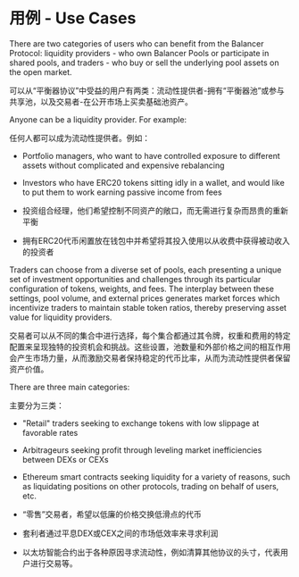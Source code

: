 <!--
 * @Author: your name
 * @Date: 2020-12-01 14:56:34
 * @LastEditTime: 2020-12-01 18:43:42
 * @LastEditors: Please set LastEditors
 * @Description: In User Settings Edit
 * @FilePath: /docs/getting-started/use-cases.md
-->
# 用例 - Use Cases

There are two categories of users who can benefit from the Balancer Protocol: liquidity providers - who own Balancer Pools or participate in shared pools, and traders - who buy or sell the underlying pool assets on the open market.

可以从“平衡器协议”中受益的用户有两类：流动性提供者-拥有“平衡器池”或参与共享池，以及交易者-在公开市场上买卖基础池资产。

Anyone can be a liquidity provider. For example:

任何人都可以成为流动性提供者。例如：

* Portfolio managers, who want to have controlled exposure to different assets without complicated and expensive rebalancing 
* Investors who have ERC20 tokens sitting idly in a wallet, and would like to put them to work earning passive income from fees 

* 投资组合经理，他们希望控制不同资产的敞口，而无需进行复杂而昂贵的重新平衡
* 拥有ERC20代币闲置放在钱包中并希望将其投入使用以从收费中获得被动收入的投资者

Traders can choose from a diverse set of pools, each presenting a unique set of investment opportunities and challenges through its particular configuration of tokens, weights, and fees. The interplay between these settings, pool volume, and external prices generates market forces which incentivize traders to maintain stable token ratios, thereby preserving asset value for liquidity providers.

交易者可以从不同的集合中进行选择，每个集合都通过其令牌，权重和费用的特定配置来呈现独特的投资机会和挑战。这些设置，池数量和外部价格之间的相互作用会产生市场力量，从而激励交易者保持稳定的代币比率，从而为流动性提供者保留资产价值。

There are three main categories:

主要分为三类：

* "Retail" traders seeking to exchange tokens with low slippage at favorable rates
* Arbitrageurs seeking profit through leveling market inefficiencies between DEXs or CEXs 
* Ethereum smart contracts seeking liquidity for a variety of reasons, such as liquidating positions on other protocols, trading on behalf of users, etc. 

* “零售”交易者，希望以低廉的价格交换低滑点的代币
* 套利者通过平息DEX或CEX之间的市场低效率来寻求利润
* 以太坊智能合约出于各种原因寻求流动性，例如清算其他协议的头寸，代表用户进行交易等。